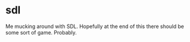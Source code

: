 # sdl

Me mucking around with SDL.
Hopefully at the end of this there should be some sort of game.
Probably.
